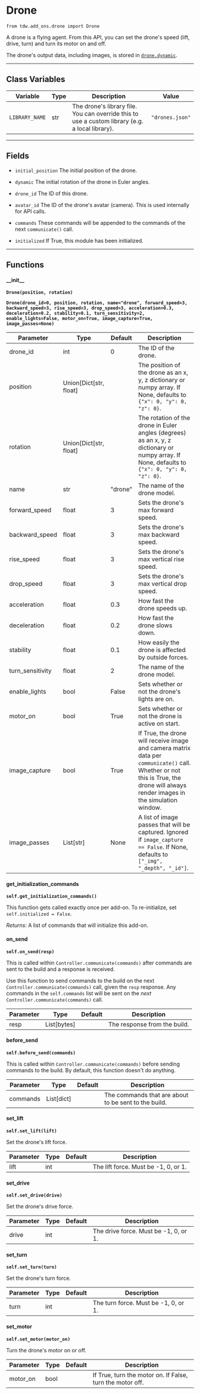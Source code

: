 # Drone

`from tdw.add_ons.drone import Drone`

A drone is a flying agent. From this API, you can set the drone's speed (lift, drive, turn) and turn its motor on and off.

The drone's output data, including images, is stored in [`drone.dynamic`](../../drone/drone_dynamic.md).

***

## Class Variables

| Variable | Type | Description | Value |
| --- | --- | --- | --- |
| `LIBRARY_NAME` | str | The drone's library file. You can override this to use a custom library (e.g. a local library). | `"drones.json"` |

***

## Fields

- `initial_position` The initial position of the drone.

- `dynamic` The initial rotation of the drone in Euler angles.

- `drone_id` The ID of this drone.

- `avatar_id` The ID of the drone's avatar (camera). This is used internally for API calls.

- `commands` These commands will be appended to the commands of the next `communicate()` call.

- `initialized` If True, this module has been initialized.

***

## Functions

#### \_\_init\_\_

**`Drone(position, rotation)`**

**`Drone(drone_id=0, position, rotation, name="drone", forward_speed=3, backward_speed=3, rise_speed=3, drop_speed=3, acceleration=0.3, deceleration=0.2, stability=0.1, turn_sensitivity=2, enable_lights=False, motor_on=True, image_capture=True, image_passes=None)`**

| Parameter | Type | Default | Description |
| --- | --- | --- | --- |
| drone_id |  int  | 0 | The ID of the drone. |
| position |  Union[Dict[str, float] |  | The position of the drone as an x, y, z dictionary or numpy array. If None, defaults to `{"x": 0, "y": 0, "z": 0}`. |
| rotation |  Union[Dict[str, float] |  | The rotation of the drone in Euler angles (degrees) as an x, y, z dictionary or numpy array. If None, defaults to `{"x": 0, "y": 0, "z": 0}`. |
| name |  str  | "drone" | The name of the drone model. |
| forward_speed |  float  | 3 | Sets the drone's max forward speed. |
| backward_speed |  float  | 3 | Sets the drone's max backward speed. |
| rise_speed |  float  | 3 | Sets the drone's max vertical rise speed. |
| drop_speed |  float  | 3 | Sets the drone's max vertical drop speed. |
| acceleration |  float  | 0.3 | How fast the drone speeds up. |
| deceleration |  float  | 0.2 | How fast the drone slows down. |
| stability |  float  | 0.1 | How easily the drone is affected by outside forces. |
| turn_sensitivity |  float  | 2 | The name of the drone model. |
| enable_lights |  bool  | False | Sets whether or not the drone's lights are on. |
| motor_on |  bool  | True | Sets whether or not the drone is active on start. |
| image_capture |  bool  | True | If True, the drone will receive image and camera matrix data per `communicate()` call. Whether or not this is True, the drone will always render images in the simulation window. |
| image_passes |  List[str] | None | A list of image passes that will be captured. Ignored if `image_capture == False`. If None, defaults to `["_img", "_depth", "_id"]`. |

#### get_initialization_commands

**`self.get_initialization_commands()`**

This function gets called exactly once per add-on. To re-initialize, set `self.initialized = False`.

_Returns:_  A list of commands that will initialize this add-on.

#### on_send

**`self.on_send(resp)`**

This is called within `Controller.communicate(commands)` after commands are sent to the build and a response is received.

Use this function to send commands to the build on the next `Controller.communicate(commands)` call, given the `resp` response.
Any commands in the `self.commands` list will be sent on the *next* `Controller.communicate(commands)` call.

| Parameter | Type | Default | Description |
| --- | --- | --- | --- |
| resp |  List[bytes] |  | The response from the build. |

#### before_send

**`self.before_send(commands)`**

This is called within `Controller.communicate(commands)` before sending commands to the build. By default, this function doesn't do anything.

| Parameter | Type | Default | Description |
| --- | --- | --- | --- |
| commands |  List[dict] |  | The commands that are about to be sent to the build. |

#### set_lift

**`self.set_lift(lift)`**

Set the drone's lift force.

| Parameter | Type | Default | Description |
| --- | --- | --- | --- |
| lift |  int |  | The lift force. Must be -1, 0, or 1. |

#### set_drive

**`self.set_drive(drive)`**

Set the drone's drive force.

| Parameter | Type | Default | Description |
| --- | --- | --- | --- |
| drive |  int |  | The drive force. Must be -1, 0, or 1. |

#### set_turn

**`self.set_turn(turn)`**

Set the drone's turn force.

| Parameter | Type | Default | Description |
| --- | --- | --- | --- |
| turn |  int |  | The turn force. Must be -1, 0, or 1. |

#### set_motor

**`self.set_motor(motor_on)`**

Turn the drone's motor on or off.

| Parameter | Type | Default | Description |
| --- | --- | --- | --- |
| motor_on |  bool |  | If True, turn the motor on. If False, turn the motor off. |